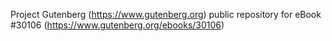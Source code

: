 Project Gutenberg (https://www.gutenberg.org) public repository for eBook #30106 (https://www.gutenberg.org/ebooks/30106)
